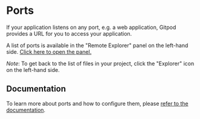 # Ports

If your application listens on any port, e.g. a web application, Gitpod provides a URL for you to access your application.

A list of ports is available in the "Remote Explorer" panel on the left-hand side. [Click here to open the panel.](command:gitpod.ports.reveal)

_Note_: To get back to the list of files in your project, click the "Explorer" icon on the left-hand side.

## Documentation

To learn more about ports and how to configure them, please [refer to the documentation](https://www.gitpod.io/docs/config-ports).
